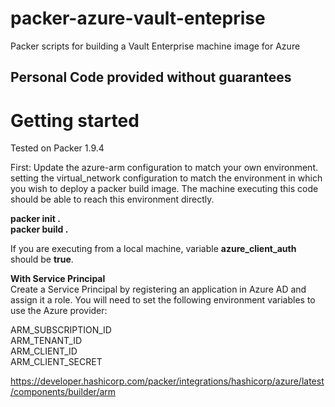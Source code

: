 # packer-azure-vault-enteprise
Packer scripts for building a Vault Enterprise machine image for Azure

## Personal Code provided without guarantees

# Getting started

Tested on Packer 1.9.4

First: Update the azure-arm configuration to match your own environment. setting the virtual_network configuration to match the environment in which you wish to deploy a packer build image. The machine executing this code should be able to reach this environment directly.  

**packer init .**  
**packer build .**  

If you are executing from a local machine, variable **azure_client_auth** should be **true**.


**With Service Principal**  
Create a Service Principal by registering an application in Azure AD and assign it a role. You will need to set the following environment variables to use the Azure provider:

ARM_SUBSCRIPTION_ID  
ARM_TENANT_ID  
ARM_CLIENT_ID  
ARM_CLIENT_SECRET  


https://developer.hashicorp.com/packer/integrations/hashicorp/azure/latest/components/builder/arm

